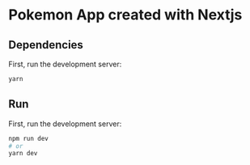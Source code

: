 
# Pokemon App created with Nextjs

## Dependencies

First, run the development server:

```bash
yarn 
```

## Run

First, run the development server:

```bash
npm run dev
# or
yarn dev
```

